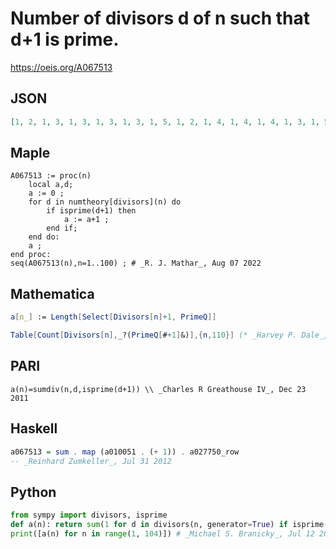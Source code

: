 # Number of divisors d of n such that d\+1 is prime\.
https://oeis.org/A067513
## JSON
```JSON
[1, 2, 1, 3, 1, 3, 1, 3, 1, 3, 1, 5, 1, 2, 1, 4, 1, 4, 1, 4, 1, 3, 1, 5, 1, 2, 1, 4, 1, 5, 1, 4, 1, 2, 1, 7, 1, 2, 1, 5, 1, 4, 1, 4, 1, 3, 1, 6, 1, 3, 1, 4, 1, 4, 1, 4, 1, 3, 1, 8, 1, 2, 1, 4, 1, 5, 1, 3, 1, 4, 1, 8, 1, 2, 1, 3, 1, 4, 1, 6, 1, 3, 1, 7, 1, 2, 1, 5, 1, 6, 1, 4, 1, 2, 1, 7, 1, 2, 1, 5, 1, 4, 1]
```
## Maple
```Maple
A067513 := proc(n)
    local a,d;
    a := 0 ;
    for d in numtheory[divisors](n) do
        if isprime(d+1) then
            a := a+1 ;
        end if;
    end do:
    a ;
end proc:
seq(A067513(n),n=1..100) ; # _R. J. Mathar_, Aug 07 2022
```
## Mathematica
```Mathematica
a[n_] := Length[Select[Divisors[n]+1, PrimeQ]]
```
```Mathematica
Table[Count[Divisors[n],_?(PrimeQ[#+1]&)],{n,110}] (* _Harvey P. Dale_, Feb 29 2012 *)
```
## PARI
```PARI
a(n)=sumdiv(n,d,isprime(d+1)) \\ _Charles R Greathouse IV_, Dec 23 2011
```
## Haskell
```Haskell
a067513 = sum . map (a010051 . (+ 1)) . a027750_row
-- _Reinhard Zumkeller_, Jul 31 2012
```
## Python
```Python
from sympy import divisors, isprime
def a(n): return sum(1 for d in divisors(n, generator=True) if isprime(d+1))
print([a(n) for n in range(1, 104)]) # _Michael S. Branicky_, Jul 12 2022
```
